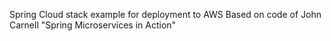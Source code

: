 Spring Cloud stack example for deployment to AWS
Based on code of John Carnell "Spring Microservices in Action"